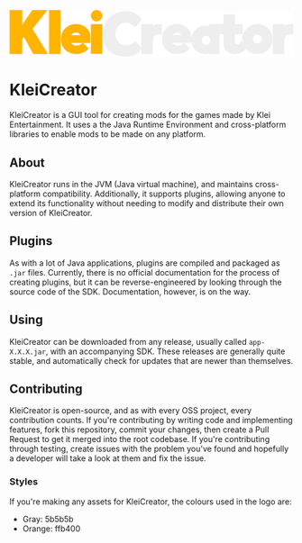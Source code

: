 ![logo](app/src/main/resources/kleicreator_wide.png)
# KleiCreator
KleiCreator is a GUI tool for creating mods for the games made by Klei Entertainment. It uses a the Java Runtime Environment and cross-platform libraries to enable mods to be made on any platform.  

## About
KleiCreator runs in the JVM (Java virtual machine), and maintains cross-platform compatibility. Additionally, it supports plugins, allowing anyone to extend its functionality without needing to modify and distribute their own version of KleiCreator.

## Plugins
As with a lot of Java applications, plugins are compiled and packaged as `.jar` files. Currently, there is no official documentation for the process of creating plugins, but it can be reverse-engineered by looking through the source code of the SDK. Documentation, however, is on the way.

## Using
KleiCreator can be downloaded from any release, usually called `app-X.X.X.jar`, with an accompanying SDK. These releases are generally quite stable, and automatically check for updates that are newer than themselves.

## Contributing
KleiCreator is open-source, and as with every OSS project, every contribution counts. If you're contributing by writing code and implementing features, fork this repository, commit your changes, then create a Pull Request to get it merged into the root codebase. If you're contributing through testing, create issues with the problem you've found and hopefully a developer will take a look at them and fix the issue.

### Styles
If you're making any assets for KleiCreator, the colours used in the logo are:
 - Gray: 5b5b5b
 - Orange: ffb400
